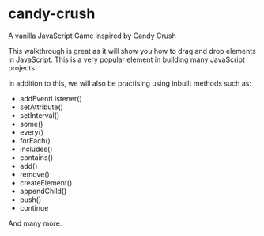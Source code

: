 # candy-crush
A vanilla JavaScript Game inspired by Candy Crush 

 

This walkthrough is great as it will show you how to drag and drop elements in JavaScript. 
This is a very popular element in building many JavaScript projects.

In addition to this, we will also be practising using inbuilt methods such as:

- addEventListener()
- setAttribute()
- setInterval()
- some()
- every()
- forEach()
- includes()
- contains()
- add()
- remove()
- createElement()
- appendChild()
- push()
- continue

And many more.
